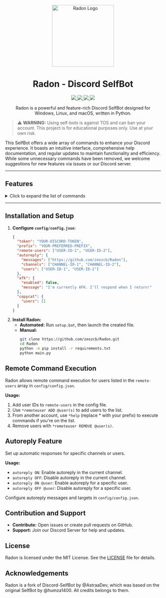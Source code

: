 <p align="center">
  <img src="./assets/radon-logo.gif" alt="Radon Logo" width="200">
</p>

<h1 align="center">Radon - Discord SelfBot</h1>
<p align="center">
  <a href="https://github.com/zeozcb/Radon/blob/main/LICENSE">
    <img src="https://img.shields.io/badge/License-MIT-important">
  </a>
  <a href="https://github.com/zeozcb/Radon">
    <img src="https://img.shields.io/github/repo-size/zeozcb/Radon.svg?label=Repo%20size&style=flat-square">
  </a>
  <a href="https://github.com/zeozcb/Radon/issues">
    <img src="https://img.shields.io/github/issues/zeozcb/Radon.svg?label=Issues&style=flat-square">
  </a>
  <a href="https://github.com/zeozcb/Radon/stargazers">
    <img src="https://img.shields.io/github/stars/zeozcb/Radon.svg?label=Stars&style=flat-square">
  </a>
</p>

<p align="center">
  Radon is a powerful and feature-rich Discord SelfBot designed for Windows, Linux, and macOS, written in Python.
</p>

> ⚠️ **WARNING:** Using self-bots is against TOS and can ban your account. This project is for educational purposes only. Use at your own risk.

This SelfBot offers a wide array of commands to enhance your Discord experience. It boasts an intuitive interface, comprehensive help documentation, and regular updates to maintain functionality and efficiency. While some unnecessary commands have been removed, we welcome suggestions for new features via issues or our Discord server.

---

## Features

<details>
  <summary>Click to expand the list of commands</summary>

- **General**
  - `media`, `social`: Display your social media links
  - `changeprefix <prefix>`: Change the bot's command prefix
  - `shutdown`: Stop the selfbot
  - `uptime`: Show how long the selfbot has been running
  - `remoteuser <ADD|REMOVE> <@user>`: Manage remote command execution
  - `ping`: Check the bot's latency
  - `check`: Check for available updates
  - `update`: Update the SelfBot to the latest version
  - `dismiss`: Dismiss the update notification
  - `reload`: Restart the bot

- **User Interaction**
  - `copycat <ON|OFF> <@user>`: Mirror messages from a specific user
  - `hidemention <display_part> <hidden_part>`: Hide messages within other messages
  - `edit <message>`: Reposition the (edited) tag
  - `reverse <message>`: Reverse the letters of a message
  - `spam <amount> <message>`: Send a message multiple times
  - `quickdelete <message>`: Send and quickly delete a message
  - `autoreply <ON|OFF> [@user]`: Set up automatic replies
  - `afk <ON|OFF> [message]`: Enable/disable AFK mode with custom messages

- **Server Management**
  - `fetchmembers`: List all server members
  - `dmall <message>`: Message all server members
  - `sendall <message>`: Send a message to all server channels
  - `guildicon`: Get the server's icon
  - `guildbanner`: Get the server's banner
  - `guildinfo`: Display server information
  - `guildrename <new_name>`: Rename the server

- **User Profile**
  - `usericon <@user>`: Get a user's profile picture
  - `hypesquad <house>`: Change your HypeSquad badge
  - `playing <status>`: Set "Playing" status
  - `watching <status>`: Set "Watching" status
  - `streaming <status>`: Set "Streaming" status
  - `stopactivity`: Reset activity status
  - `profile [show|edit]`: Manage your custom profile

- **Utility**
  - `pingweb <url>`: Check a website's status
  - `geoip <ip>`: Look up an IP's location
  - `tts <text>`: Convert text to speech
  - `qr <text>`: Generate a QR code
  - `gentoken`: Generate a mock Discord token
  - `nitro`: Generate a fake Nitro code
  - `whremove <webhook_url>`: Remove a webhook
  - `purge <amount>`: Delete multiple messages
  - `clear`: Clear channel messages
  - `cleardm <amount>`: Delete DMs with a user
  - `firstmessage`: Get the first message in a channel
  - `tokeninfo <token>`: Retrieve token information
  - `ascii <message>`: Convert text to ASCII art
  - `lyrics <song name or lyrics>`: Search for song lyrics
  - `exec <python_code>`: Execute Python code
  - `dox <username>`: Search for potential social media profiles
  - `uptimeconfig <setting> <value>`: Configure uptime settings
  - `setsocial <platform> <emoji> <text> <link>`: Set social media links

- **Fun and Games**
  - `airplane <LOOP|ONE>`: Display a 9/11 attack animation
  - `dick <@user>`: Show a user's "dick size"
  - `minesweeper <width> <height>`: Play Minesweeper
  - `leetspeak <message>`: Convert text to leetspeak
  - `catplay <LOOP|ONE>`: Show a cat animation
  - `zeo`: Display a cool "rulez" gif
  - `loopstop`: Stop any running loop animations

</details>

---

## Installation and Setup

1. **Configure `config/config.json`**:
   ```json
   {
     "token": "YOUR-DISCORD-TOKEN",
     "prefix": "YOUR-PREFERRED-PREFIX",
     "remote-users": ["USER-ID-1", "USER-ID-2"],
     "autoreply": {
       "messages": ["https://github.com/zeozcb/Radon"],
       "channels": ["CHANNEL-ID-1", "CHANNEL-ID-2"],
       "users": ["USER-ID-1", "USER-ID-2"]
     },
     "afk": {
       "enabled": false,
       "message": "I'm currently AFK. I'll respond when I return!"
     },
     "copycat": {
       "users": []
     }
   }

2. **Install Radon:**
   - **Automated:** Run `setup.bat`, then launch the created file.
   - **Manual:**
     ```bash
     git clone https://github.com/zeozcb/Radon.git
     cd Radon
     python -m pip install -r requirements.txt
     python main.py
     ```

## Remote Command Execution

Radon allows remote command execution for users listed in the `remote-users` array in `config/config.json`.

**Usage:**
1. Add user IDs to `remote-users` in the config file.
2. Use `*remoteuser ADD @user(s)` to add users to the list.
3. From another account, use `*help` (replace * with your prefix) to execute commands if you're on the list.
4. Remove users with `*remoteuser REMOVE @user(s)`.

## Autoreply Feature

Set up automatic responses for specific channels or users.

**Usage:**
- `autoreply ON`: Enable autoreply in the current channel.
- `autoreply OFF`: Disable autoreply in the current channel.
- `autoreply ON @user`: Enable autoreply for a specific user.
- `autoreply OFF @user`: Disable autoreply for a specific user.

Configure autoreply messages and targets in `config/config.json`.

## Contribution and Support

- **Contribute:** Open issues or create pull requests on GitHub.
- **Support:** Join our Discord Server for help and updates.

## License

Radon is licensed under the MIT License. See the [LICENSE](LICENSE) file for details.

## Acknowledgements

Radon is a fork of Discord-SelfBot by @AstraaDev, which was based on the original SelfBot by @humza1400. All credits belongs to them.
